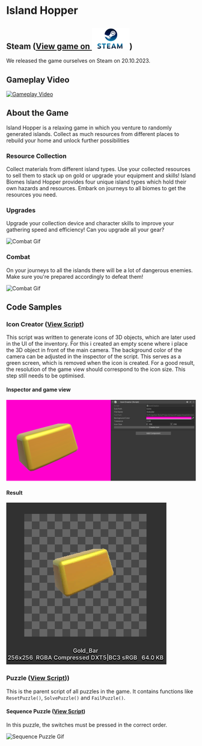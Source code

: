 # Island Hopper

## Steam ([View game on <img src="images/Steam.png" width="100" />](https://store.steampowered.com/app/2326260/Island_Hopper/))

We released the game ourselves on Steam on 20.10.2023.

## Gameplay Video
[![Gameplay Video](https://img.youtube.com/vi/olJNU1_dzL8/0.jpg)](https://www.youtube.com/watch?v=olJNU1_dzL8)

## About the Game

Island Hopper is a relaxing game in which you venture to randomly generated islands.
Collect as much resources from different places to rebuild your home and unlock further possibilities


### Resource Collection
Collect materials from different island types.
Use your collected resources to sell them to stack up on gold or upgrade your equipment and skills!
Island Biomes
Island Hopper provides four unique island types which hold their own hazards and resources.
Embark on journeys to all biomes to get the resources you need.


### Upgrades
Upgrade your collection device and character skills to improve your gathering speed and efficiency!
Can you upgrade all your gear?

![Combat Gif](images/UpgradeGIF.gif)

### Combat
On your journeys to all the islands there will be a lot of dangerous enemies.
Make sure you're prepared accordingly to defeat them!

![Combat Gif](images/CombatGIF.gif)


## Code Samples

### Icon Creator ([View Script](scripts/IconCreator.cs))

This script was written to generate icons of 3D objects, which are later used in the UI of the inventory.
For this i created an empty scene where i place the 3D object in front of the main camera.
The background color of the camera can be adjusted in the inspector of the script. This serves as a green screen, which is removed when the icon is created.
For a good result, the resolution of the game view should correspond to the icon size. This step still needs to be optimised.

#### Inspector and game view
<img src="images/iconcreatorinspector.png" width="700" alt="Icon Creator Inspector Image"/>

#### Result
<img src="images/iconcreatorresult.png" width="426" alt="Icon Creator Result Image"/>

### Puzzle ([View Script](scripts/Puzzle.cs)))

This is the parent script of all puzzles in the game.
It contains functions like `ResetPuzzle()`, `SolvePuzzle()` and `FailPuzzle()`.

#### Sequence Puzzle ([View Script](scripts/SequencePuzzle.cs))

In this puzzle, the switches must be pressed in the correct order.

<img src="images/SequencePuzzle.gif" width="426" alt="Sequence Puzzle Gif"/>

